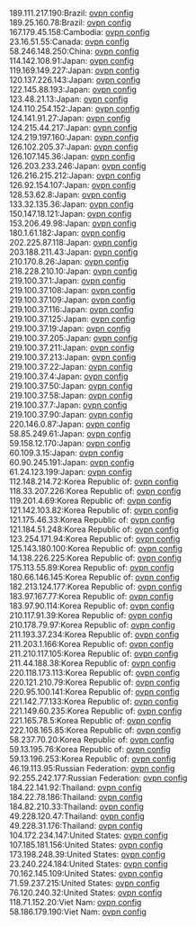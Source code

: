 189.111.217.190:Brazil: [ovpn config](vpn/189_111_217_190.ovpn)  
189.25.160.78:Brazil: [ovpn config](vpn/189_25_160_78.ovpn)  
167.179.45.158:Cambodia: [ovpn config](vpn/167_179_45_158.ovpn)  
23.16.51.55:Canada: [ovpn config](vpn/23_16_51_55.ovpn)  
58.246.148.250:China: [ovpn config](vpn/58_246_148_250.ovpn)  
114.142.108.91:Japan: [ovpn config](vpn/114_142_108_91.ovpn)  
119.169.149.227:Japan: [ovpn config](vpn/119_169_149_227.ovpn)  
120.137.226.143:Japan: [ovpn config](vpn/120_137_226_143.ovpn)  
122.145.88.193:Japan: [ovpn config](vpn/122_145_88_193.ovpn)  
123.48.21.13:Japan: [ovpn config](vpn/123_48_21_13.ovpn)  
124.110.254.152:Japan: [ovpn config](vpn/124_110_254_152.ovpn)  
124.141.91.27:Japan: [ovpn config](vpn/124_141_91_27.ovpn)  
124.215.44.217:Japan: [ovpn config](vpn/124_215_44_217.ovpn)  
124.219.197.160:Japan: [ovpn config](vpn/124_219_197_160.ovpn)  
126.102.205.37:Japan: [ovpn config](vpn/126_102_205_37.ovpn)  
126.107.145.36:Japan: [ovpn config](vpn/126_107_145_36.ovpn)  
126.203.233.246:Japan: [ovpn config](vpn/126_203_233_246.ovpn)  
126.216.215.212:Japan: [ovpn config](vpn/126_216_215_212.ovpn)  
126.92.154.107:Japan: [ovpn config](vpn/126_92_154_107.ovpn)  
128.53.62.8:Japan: [ovpn config](vpn/128_53_62_8.ovpn)  
133.32.135.36:Japan: [ovpn config](vpn/133_32_135_36.ovpn)  
150.147.18.121:Japan: [ovpn config](vpn/150_147_18_121.ovpn)  
153.206.49.98:Japan: [ovpn config](vpn/153_206_49_98.ovpn)  
180.1.61.182:Japan: [ovpn config](vpn/180_1_61_182.ovpn)  
202.225.87.118:Japan: [ovpn config](vpn/202_225_87_118.ovpn)  
203.188.211.43:Japan: [ovpn config](vpn/203_188_211_43.ovpn)  
210.170.8.26:Japan: [ovpn config](vpn/210_170_8_26.ovpn)  
218.228.210.10:Japan: [ovpn config](vpn/218_228_210_10.ovpn)  
219.100.37.1:Japan: [ovpn config](vpn/219_100_37_1.ovpn)  
219.100.37.108:Japan: [ovpn config](vpn/219_100_37_108.ovpn)  
219.100.37.109:Japan: [ovpn config](vpn/219_100_37_109.ovpn)  
219.100.37.116:Japan: [ovpn config](vpn/219_100_37_116.ovpn)  
219.100.37.125:Japan: [ovpn config](vpn/219_100_37_125.ovpn)  
219.100.37.19:Japan: [ovpn config](vpn/219_100_37_19.ovpn)  
219.100.37.205:Japan: [ovpn config](vpn/219_100_37_205.ovpn)  
219.100.37.211:Japan: [ovpn config](vpn/219_100_37_211.ovpn)  
219.100.37.213:Japan: [ovpn config](vpn/219_100_37_213.ovpn)  
219.100.37.22:Japan: [ovpn config](vpn/219_100_37_22.ovpn)  
219.100.37.4:Japan: [ovpn config](vpn/219_100_37_4.ovpn)  
219.100.37.50:Japan: [ovpn config](vpn/219_100_37_50.ovpn)  
219.100.37.58:Japan: [ovpn config](vpn/219_100_37_58.ovpn)  
219.100.37.7:Japan: [ovpn config](vpn/219_100_37_7.ovpn)  
219.100.37.90:Japan: [ovpn config](vpn/219_100_37_90.ovpn)  
220.146.0.87:Japan: [ovpn config](vpn/220_146_0_87.ovpn)  
58.85.249.61:Japan: [ovpn config](vpn/58_85_249_61.ovpn)  
59.158.12.170:Japan: [ovpn config](vpn/59_158_12_170.ovpn)  
60.109.3.15:Japan: [ovpn config](vpn/60_109_3_15.ovpn)  
60.90.245.191:Japan: [ovpn config](vpn/60_90_245_191.ovpn)  
61.24.123.199:Japan: [ovpn config](vpn/61_24_123_199.ovpn)  
112.148.214.72:Korea Republic of: [ovpn config](vpn/112_148_214_72.ovpn)  
118.33.207.226:Korea Republic of: [ovpn config](vpn/118_33_207_226.ovpn)  
119.201.4.69:Korea Republic of: [ovpn config](vpn/119_201_4_69.ovpn)  
121.142.103.82:Korea Republic of: [ovpn config](vpn/121_142_103_82.ovpn)  
121.175.46.33:Korea Republic of: [ovpn config](vpn/121_175_46_33.ovpn)  
121.184.51.248:Korea Republic of: [ovpn config](vpn/121_184_51_248.ovpn)  
123.254.171.94:Korea Republic of: [ovpn config](vpn/123_254_171_94.ovpn)  
125.143.180.100:Korea Republic of: [ovpn config](vpn/125_143_180_100.ovpn)  
14.138.226.225:Korea Republic of: [ovpn config](vpn/14_138_226_225.ovpn)  
175.113.55.89:Korea Republic of: [ovpn config](vpn/175_113_55_89.ovpn)  
180.66.146.145:Korea Republic of: [ovpn config](vpn/180_66_146_145.ovpn)  
182.213.124.177:Korea Republic of: [ovpn config](vpn/182_213_124_177.ovpn)  
183.97.167.77:Korea Republic of: [ovpn config](vpn/183_97_167_77.ovpn)  
183.97.90.114:Korea Republic of: [ovpn config](vpn/183_97_90_114.ovpn)  
210.117.91.39:Korea Republic of: [ovpn config](vpn/210_117_91_39.ovpn)  
210.178.79.97:Korea Republic of: [ovpn config](vpn/210_178_79_97.ovpn)  
211.193.37.234:Korea Republic of: [ovpn config](vpn/211_193_37_234.ovpn)  
211.203.1.166:Korea Republic of: [ovpn config](vpn/211_203_1_166.ovpn)  
211.210.117.105:Korea Republic of: [ovpn config](vpn/211_210_117_105.ovpn)  
211.44.188.38:Korea Republic of: [ovpn config](vpn/211_44_188_38.ovpn)  
220.118.173.113:Korea Republic of: [ovpn config](vpn/220_118_173_113.ovpn)  
220.121.210.79:Korea Republic of: [ovpn config](vpn/220_121_210_79.ovpn)  
220.95.100.141:Korea Republic of: [ovpn config](vpn/220_95_100_141.ovpn)  
221.142.77.133:Korea Republic of: [ovpn config](vpn/221_142_77_133.ovpn)  
221.149.60.235:Korea Republic of: [ovpn config](vpn/221_149_60_235.ovpn)  
221.165.78.5:Korea Republic of: [ovpn config](vpn/221_165_78_5.ovpn)  
222.108.165.85:Korea Republic of: [ovpn config](vpn/222_108_165_85.ovpn)  
58.237.70.20:Korea Republic of: [ovpn config](vpn/58_237_70_20.ovpn)  
59.13.195.76:Korea Republic of: [ovpn config](vpn/59_13_195_76.ovpn)  
59.13.196.253:Korea Republic of: [ovpn config](vpn/59_13_196_253.ovpn)  
46.19.113.95:Russian Federation: [ovpn config](vpn/46_19_113_95.ovpn)  
92.255.242.177:Russian Federation: [ovpn config](vpn/92_255_242_177.ovpn)  
184.22.141.92:Thailand: [ovpn config](vpn/184_22_141_92.ovpn)  
184.22.78.186:Thailand: [ovpn config](vpn/184_22_78_186.ovpn)  
184.82.210.33:Thailand: [ovpn config](vpn/184_82_210_33.ovpn)  
49.228.120.47:Thailand: [ovpn config](vpn/49_228_120_47.ovpn)  
49.228.31.176:Thailand: [ovpn config](vpn/49_228_31_176.ovpn)  
104.172.234.147:United States: [ovpn config](vpn/104_172_234_147.ovpn)  
107.185.181.156:United States: [ovpn config](vpn/107_185_181_156.ovpn)  
173.198.248.39:United States: [ovpn config](vpn/173_198_248_39.ovpn)  
23.240.224.184:United States: [ovpn config](vpn/23_240_224_184.ovpn)  
70.162.145.109:United States: [ovpn config](vpn/70_162_145_109.ovpn)  
71.59.237.215:United States: [ovpn config](vpn/71_59_237_215.ovpn)  
76.120.240.32:United States: [ovpn config](vpn/76_120_240_32.ovpn)  
118.71.152.20:Viet Nam: [ovpn config](vpn/118_71_152_20.ovpn)  
58.186.179.190:Viet Nam: [ovpn config](vpn/58_186_179_190.ovpn)  

